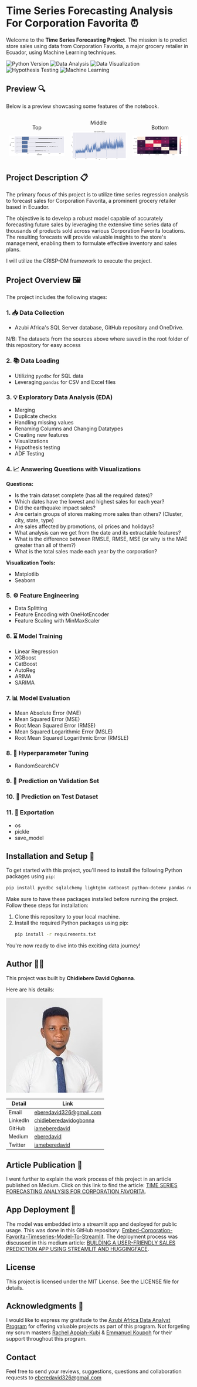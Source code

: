 # Time Series Forecasting Analysis For Corporation Favorita ⏰

Welcome to the **Time Series Forecasting Project**. The mission is to predict store sales using data from Corporation Favorita, a major grocery retailer in Ecuador, using Machine Learning techniques.

![Python Version](https://img.shields.io/badge/Python-3.11-blueviolet)
![Data Analysis](https://img.shields.io/badge/Data-Analysis-blueviolet)
![Data Visualization](https://img.shields.io/badge/Data-Visualization-blueviolet)
![Hypothesis Testing](https://img.shields.io/badge/Hypothesis-Testing-blueviolet)
![Machine Learning](https://img.shields.io/badge/Machine-Learning-blueviolet)

## Preview 🔍

Below is a preview showcasing some features of the notebook.

<div style="display: flex; align-items: center;">
    <div style="flex: 33.33%; text-align: center;">
        <p>Top</p>
        <img src="Images/Readmepics/Image1.png" alt="Top" width="90%"/>
    </div>
    <div style="flex: 33.33%; text-align: center;">
        <p>Middle</p>
        <img src="Images/Readmepics/Image2.png" alt="Middle" width="90%"/>
    </div>
    <div style="flex: 33.33%; text-align: center;">
        <p>Bottom</p>
        <img src="Images/Readmepics/Image3.png" alt="Bottom" width="90%"/>
    </div>
</div>

## Project Description 📋

The primary focus of this project is to utilize time series regression analysis to forecast sales for Corporation Favorita, a prominent grocery retailer based in Ecuador.

The objective is to develop a robust model capable of accurately forecasting future sales by leveraging the extensive time series data of thousands of products sold across various Corporation Favorita locations. The resulting forecasts will provide valuable insights to the store's management, enabling them to formulate effective inventory and sales plans.

I will utilize the CRISP-DM framework to execute the project.


## Project Overview 🖼

The project includes the following stages:

### 1. 📥 Data Collection

- Azubi Africa's SQL Server database, GitHub repository and OneDrive.

N/B: The datasets from the sources above where saved in the root folder of this repository for easy access

### 2. 📚 Data Loading

- Utilizing `pyodbc` for SQL data
- Leveraging `pandas` for CSV and Excel files

### 3. 💡 Exploratory Data Analysis (EDA)

- Merging
- Duplicate checks
- Handling missing values
- Renaming Columns and Changing Datatypes
- Creating new features
- Visualizations
- Hypothesis testing
- ADF Testing

### 4. 📈 Answering Questions with Visualizations

**Questions:**

- Is the train dataset complete (has all the required dates)?
- Which dates have the lowest and highest sales for each year?
- Did the earthquake impact sales?
- Are certain groups of stores making more sales than others? (Cluster, city, state, type)
- Are sales affected by promotions, oil prices and holidays?
- What analysis can we get from the date and its extractable features?
- What is the difference between RMSLE, RMSE, MSE (or why is the MAE greater than all of them?)
- What is the total sales made each year by the corporation?

**Visualization Tools:**

- Matplotlib
- Seaborn

### 5. ⚙️ Feature Engineering

- Data Splitting
- Feature Encoding with OneHotEncoder
- Feature Scaling with MinMaxScaler

### 6. ⌛ Model Training

- Linear Regression
- XGBoost
- CatBoost
- AutoReg
- ARIMA
- SARIMA

### 7. 📊 Model Evaluation

- Mean Absolute Error (MAE)
- Mean Squared Error (MSE)
- Root Mean Squared Error (RMSE)
- Mean Squared Logarithmic Error (MSLE)
- Root Mean Squared Logarithmic Error (RMSLE)

### 8. 🎯 Hyperparameter Tuning

- RandomSearchCV

### 9. 🤔 Prediction on Validation Set

### 10. 📒 Prediction on Test Dataset

### 11. 💭 Exportation

- os
- pickle
- save_model

## Installation and Setup 🔧

To get started with this project, you'll need to install the following Python packages using `pip`:

```bash
pip install pyodbc sqlalchemy lightgbm catboost python-dotenv pandas numpy matplotlib seaborn scipy pmdarima
```

Make sure to have these packages installed before running the project.
Follow these steps for installation:

1. Clone this repository to your local machine.
2. Install the required Python packages using pip:
   ```bash
   pip install -r requirements.txt
   ```

You're now ready to dive into this exciting data journey!

## Author 👨‍💼

This project was built by **Chidiebere David Ogbonna**.

Here are his details:

![Author](Images/Author.jpg)

| Detail | Link |
| ------ | ---- |
| Email | eberedavid326@gmail.com |
| LinkedIn | [chidieberedavidogbonna](https://www.linkedin.com/in/chidieberedavidogbonna/) |
| GitHub | [iameberedavid](https://github.com/iameberedavid) |
| Medium | [eberedavid](https://eberedavid.medium.com) |
| Twitter | [iameberedavid](https://twitter.com/iameberedavid) |

## Article Publication 📄

I went further to explain the work process of this project in an article published on Medium. Click on this link to find the article: [TIME SERIES FORECASTING ANALYSIS FOR CORPORATION FAVORITA](https://eberedavid.medium.com/time-series-forecasting-analysis-for-corporation-favorita-4e43df145e50).

## App Deployment 📲

The model was embedded into a streamlit app and deployed for public usage. This was done in this GitHub repository: [Embed-Corporation-Favorita-Timeseries-Model-To-Streamlit](https://github.com/iameberedavid/Embed-Corporation-Favorita-Timeseries-Model-To-Streamlit). The deployment process was discussed in this medium article: [BUILDING A USER-FRIENDLY SALES PREDICTION APP USING STREAMLIT AND HUGGINGFACE](https://eberedavid.medium.com/embedding-timeseries-forecasting-analysis-for-corporation-favorita-model-to-streamlit-eefe13bf8bf2).

## License

This project is licensed under the MIT License. See the LICENSE file for details.

## Acknowledgments 🙏

I would like to express my gratitude to the [Azubi Africa Data Analyst Program](https://www.azubiafrica.org/data-analytics) for offering valuable projects as part of this program. Not forgeting my scrum masters [Rachel Appiah-Kubi](https://github.com/coderacheal) & [Emmanuel Koupoh](https://github.com/eaedk) for their support throughout this program.

## Contact

Feel free to send your reviews, suggestions, questions and collaboration requests to eberedavid326@gmail.com
